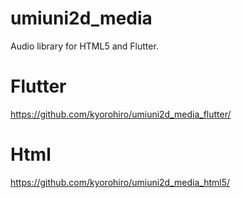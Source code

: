 # umiuni2d_media

Audio library for HTML5 and Flutter.

# Flutter
https://github.com/kyorohiro/umiuni2d_media_flutter/

# Html
https://github.com/kyorohiro/umiuni2d_media_html5/
